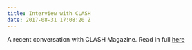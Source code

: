 ```yaml
---
title: Interview with CLASH
date: 2017-08-31 17:08:20 Z
---
```


A recent conversation with CLASH Magazine. Read in full [here](http://bit.ly/2vMbQlm)